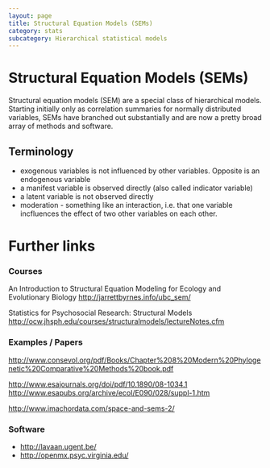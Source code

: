 ```yaml
---
layout: page
title: Structural Equation Models (SEMs)
category: stats
subcategory: Hierarchical statistical models
---
```


Structural Equation Models (SEMs)
===

Structural equation models (SEM) are a special class of hierarchical models. Starting initially only as correlation summaries for normally distributed variables, SEMs have branched out substantially and are now a pretty broad array of methods and software.



## Terminology 

- exogenous variables is not influenced by other variables. Opposite is an endogenous variable
- a manifest variable is observed directly (also called indicator variable)
- a latent variable is not observed directly
- moderation - something like an interaction, i.e. that one variable incfluences the effect of two other variables on each other. 


# Further links 

### Courses

An Introduction to Structural Equation Modeling for Ecology and Evolutionary Biology http://jarrettbyrnes.info/ubc_sem/

Statistics for Psychosocial Research: Structural Models http://ocw.jhsph.edu/courses/structuralmodels/lectureNotes.cfm

### Examples / Papers

http://www.consevol.org/pdf/Books/Chapter%208%20Modern%20Phylogenetic%20Comparative%20Methods%20book.pdf


http://www.esajournals.org/doi/pdf/10.1890/08-1034.1
http://www.esapubs.org/archive/ecol/E090/028/suppl-1.htm

http://www.imachordata.com/space-and-sems-2/


### Software

- http://lavaan.ugent.be/
- http://openmx.psyc.virginia.edu/

